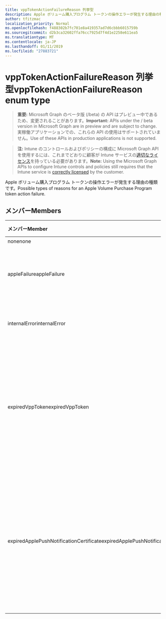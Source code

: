 ```yaml
---
title: vppTokenActionFailureReason 列挙型
description: Apple ボリューム購入プログラム トークンの操作エラーが発生する理由の種類です。
author: tfitzmac
localization_priority: Normal
ms.openlocfilehash: f488302b7fc701e8a419357ad7d6cbbb6015759b
ms.sourcegitcommit: d2b3ca32602ffa76cc7925d7f4d1e2258e611ea5
ms.translationtype: MT
ms.contentlocale: ja-JP
ms.lasthandoff: 01/11/2019
ms.locfileid: "27883721"
---
```

# <a name="vpptokenactionfailurereason-enum-type"></a><span data-ttu-id="da96b-103">vppTokenActionFailureReason 列挙型</span><span class="sxs-lookup"><span data-stu-id="da96b-103">vppTokenActionFailureReason enum type</span></span>

> <span data-ttu-id="da96b-104">**重要:** Microsoft Graph のベータ版 (/beta) の API はプレビュー中であるため、変更されることがあります。</span><span class="sxs-lookup"><span data-stu-id="da96b-104">**Important:** APIs under the / beta version in Microsoft Graph are in preview and are subject to change.</span></span> <span data-ttu-id="da96b-105">実稼働アプリケーションでの、これらの API の使用はサポートされていません。</span><span class="sxs-lookup"><span data-stu-id="da96b-105">Use of these APIs in production applications is not supported.</span></span>

> <span data-ttu-id="da96b-106">**注:** Intune のコントロールおよびポリシーの構成に Microsoft Graph API を使用するには、これまでどおりに顧客が Intune サービスの[適切なライセンス](https://go.microsoft.com/fwlink/?linkid=839381)を持っている必要があります。</span><span class="sxs-lookup"><span data-stu-id="da96b-106">**Note:** Using the Microsoft Graph APIs to configure Intune controls and policies still requires that the Intune service is [correctly licensed](https://go.microsoft.com/fwlink/?linkid=839381) by the customer.</span></span>

<span data-ttu-id="da96b-107">Apple ボリューム購入プログラム トークンの操作エラーが発生する理由の種類です。</span><span class="sxs-lookup"><span data-stu-id="da96b-107">Possible types of reasons for an Apple Volume Purchase Program token action failure.</span></span>
## <a name="members"></a><span data-ttu-id="da96b-108">メンバー</span><span class="sxs-lookup"><span data-stu-id="da96b-108">Members</span></span>
|<span data-ttu-id="da96b-109">メンバー</span><span class="sxs-lookup"><span data-stu-id="da96b-109">Member</span></span>|<span data-ttu-id="da96b-110">値</span><span class="sxs-lookup"><span data-stu-id="da96b-110">Value</span></span>|<span data-ttu-id="da96b-111">説明</span><span class="sxs-lookup"><span data-stu-id="da96b-111">Description</span></span>|
|:---|:---|:---|
|<span data-ttu-id="da96b-112">none</span><span class="sxs-lookup"><span data-stu-id="da96b-112">none</span></span>|<span data-ttu-id="da96b-113">0</span><span class="sxs-lookup"><span data-stu-id="da96b-113">0</span></span>|<span data-ttu-id="da96b-114">なし</span><span class="sxs-lookup"><span data-stu-id="da96b-114">None.</span></span>|
|<span data-ttu-id="da96b-115">appleFailure</span><span class="sxs-lookup"><span data-stu-id="da96b-115">appleFailure</span></span>|<span data-ttu-id="da96b-116">1</span><span class="sxs-lookup"><span data-stu-id="da96b-116">1</span></span>|<span data-ttu-id="da96b-117">Apple のサービスでエラーが発生しました。</span><span class="sxs-lookup"><span data-stu-id="da96b-117">There was an error on Apple's service.</span></span>|
|<span data-ttu-id="da96b-118">internalError</span><span class="sxs-lookup"><span data-stu-id="da96b-118">internalError</span></span>|<span data-ttu-id="da96b-119">2</span><span class="sxs-lookup"><span data-stu-id="da96b-119">2</span></span>|<span data-ttu-id="da96b-120">内部エラーが発生しました。</span><span class="sxs-lookup"><span data-stu-id="da96b-120">There was an internal error.</span></span>|
|<span data-ttu-id="da96b-121">expiredVppToken</span><span class="sxs-lookup"><span data-stu-id="da96b-121">expiredVppToken</span></span>|<span data-ttu-id="da96b-122">3</span><span class="sxs-lookup"><span data-stu-id="da96b-122">3</span></span>|<span data-ttu-id="da96b-123">Apple ボリューム購入プログラムのトークンの有効期限が切れていたためにエラーが発生しました。</span><span class="sxs-lookup"><span data-stu-id="da96b-123">There was an error because the Apple Volume Purchase Program token was expired.</span></span>|
|<span data-ttu-id="da96b-124">expiredApplePushNotificationCertificate</span><span class="sxs-lookup"><span data-stu-id="da96b-124">expiredApplePushNotificationCertificate</span></span>|<span data-ttu-id="da96b-125">4</span><span class="sxs-lookup"><span data-stu-id="da96b-125">4</span></span>|<span data-ttu-id="da96b-126">Apple ボリューム購入プログラムをプッシュ通知証明書の有効期限が切れているためにエラーが発生しました。</span><span class="sxs-lookup"><span data-stu-id="da96b-126">There was an error because the Apple Volume Purchase Program Push Notification certificate expired.</span></span>|





